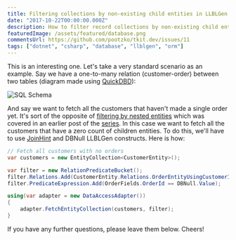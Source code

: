 ```yaml
---
title: Filtering collections by non-existing child entities in LLBLGen Pro ORM
date: "2017-10-22T00:00:00.000Z"
description: How to filter record collections by non-existing child entities with LLBLGen Pro ORM?
featuredImage: /assets/featured/database.png
commentsUrl: https://github.com/pootzko/tkit.dev/issues/11
tags: ["dotnet", "csharp", "database", "llblgen", "orm"]
---
```


This is an interesting one. Let's take a very standard scenario as an example. Say we have a one-to-many relation (customer-order) between two tables (diagram made using [QuickDBD](https://www.quickdatabasediagrams.com/)):

![SQL Schema](sql-schema.jpg)

And say we want to fetch all the customers that haven't made a single order yet. It's sort of the opposite of [filtering by nested entities](/2017/10/22/filtering-entity-collections-with-llblgen-pro-orm/) which was covered in an earlier post of the [series](/2017/10/23/llblgen-pro-basics/). In this case we want to fetch all the customers that have a zero count of children entities. To do this, we'll have to use [JoinHint](https://www.llblgen.com/Documentation/5.3/ReferenceManuals/Designer/html/3988E5B6.htm) and DBNull LLBLGen constructs. Here is how:

```cs
// Fetch all customers with no orders
var customers = new EntityCollection<CustomerEntity>();

var filter = new RelationPredicateBucket();
filter.Relations.Add(CustomerEntity.Relations.OrderEntityUsingCustomerId, JoinHint.Left);
filter.PredicateExpression.Add(OrderFields.OrderId == DBNull.Value);

using(var adapter = new DataAccessAdapter())
{
    adapter.FetchEntityCollection(customers, filter);
}
```

If you have any further questions, please leave them below. Cheers!